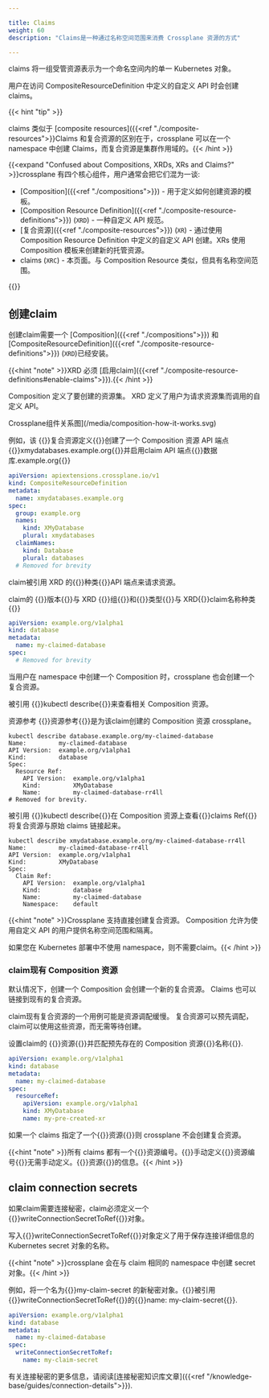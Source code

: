 ```yaml
---

title: Claims
weight: 60
description: "Claims是一种通过名称空间范围来消费 Crossplane 资源的方式"

---
```


claims 将一组受管资源表示为一个命名空间内的单一 Kubernetes 对象。

用户在访问 CompositeResourceDefinition 中定义的自定义 API 时会创建 claims。

{{< hint "tip" >}}

claims 类似于 [composite resources]({{<ref "./composite-resources">}}Claims 和复合资源的区别在于，crossplane 可以在一个 namespace 中创建 Claims，而复合资源是集群作用域的。{{< /hint >}}

{{<expand "Confused about Compositions, XRDs, XRs and Claims?" >}}crossplane 有四个核心组件，用户通常会把它们混为一谈: 

* [Composition]({{<ref "./compositions">}}) - 用于定义如何创建资源的模板。
* [Composition Resource Definition]({{<ref "./composite-resource-definitions">}}) (`XRD`) - 一种自定义 API 规范。
* [复合资源]({{<ref "./composite-resources">}}) (`XR`) - 通过使用 Composition Resource Definition 中定义的自定义 API 创建。XRs 使用 Composition 模板来创建新的托管资源。
* claims (`XRC`) - 本页面。与 Composition Resource 类似，但具有名称空间范围。

{{</expand >}}

## 创建claim

创建claim需要一个 [Composition]({{<ref "./compositions">}}) 和 [CompositeResourceDefinition]({{<ref "./composite-resource-definitions">}}) (`XRD`)已经安装。

{{<hint "note" >}}XRD 必须 [启用claim]({{<ref "./composite-resource-definitions#enable-claims">}}).{{< /hint >}}

Composition 定义了要创建的资源集。 XRD 定义了用户为请求资源集而调用的自定义 API。

Crossplane组件关系图](/media/composition-how-it-works.svg)

例如，该 {{<hover label="xrd1" line="2">}}复合资源定义{{</hover>}}创建了一个 Composition 资源 API 端点{{<hover label="xrd1" line="4">}}xmydatabases.example.org{{</hover>}}并启用claim API 端点{{<hover label="xrd1" line="11">}}数据库.example.org{{</hover>}}

```yaml {label="xrd1",copy-lines="none"}
apiVersion: apiextensions.crossplane.io/v1
kind: CompositeResourceDefinition
metadata: 
  name: xmydatabases.example.org
spec:
  group: example.org
  names:
    kind: XMyDatabase
    plural: xmydatabases
  claimNames:
    kind: Database
    plural: databases
  # Removed for brevity
```

claim被引用 XRD 的{{<hover label="xrd1" line="11">}}种类{{</hover>}}API 端点来请求资源。

claim的 {{<hover label="xrd1" line="1">}}版本{{</hover>}}与 XRD {{<hover label="xrd1" line="6">}}组{{</hover>}}和{{<hover label="claim1" line="2">}}类型{{</hover>}}与 XRD{{<hover label="xrd1" line="11">}}claim名称种类{{</hover>}}

```yaml {label="claim1",copy-lines="none"}
apiVersion: example.org/v1alpha1
kind: database
metadata:
  name: my-claimed-database
spec:
  # Removed for brevity
```

当用户在 namespace 中创建一个 Composition 时，crossplane 也会创建一个复合资源。

被引用 {{<hover label="claimcomp" line="1">}}kubectl describe{{</hover>}}来查看相关 Composition 资源。

资源参考 {{<hover label="claimcomp" line="6">}}资源参考{{</hover>}}是为该claim创建的 Composition 资源 crossplane。

```shell {label="claimcomp",copy-lines="1"}
kubectl describe database.example.org/my-claimed-database
Name:         my-claimed-database
API Version:  example.org/v1alpha1
Kind:         database
Spec:
  Resource Ref:
    API Version:  example.org/v1alpha1
    Kind:         XMyDatabase
    Name:         my-claimed-database-rr4ll
# Removed for brevity.
```

被引用 {{<hover label="getcomp" line="1">}}kubectl describe{{</hover>}}在 Composition 资源上查看{{<hover label="getcomp" line="6">}}claims Ref{{</hover>}}将复合资源与原始 claims 链接起来。

```shell {label="getcomp",copy-lines="1"}
kubectl describe xmydatabase.example.org/my-claimed-database-rr4ll
Name:         my-claimed-database-rr4ll
API Version:  example.org/v1alpha1
Kind:         XMyDatabase
Spec:
  Claim Ref:
    API Version:  example.org/v1alpha1
    Kind:         database
    Name:         my-claimed-database
    Namespace:    default
```

{{<hint "note" >}}Crossplane 支持直接创建复合资源。 Composition 允许为使用自定义 API 的用户提供名称空间范围和隔离。

如果您在 Kubernetes 部署中不使用 namespace，则不需要claim。{{< /hint >}}

### claim现有 Composition 资源

默认情况下，创建一个 Composition 会创建一个新的复合资源。 Claims 也可以链接到现有的复合资源。

claim现有复合资源的一个用例可能是资源调配缓慢。 复合资源可以预先调配，claim可以使用这些资源，而无需等待创建。

设置claim的 {{<hover label="resourceref" line="6">}}资源{{</hover>}}并匹配预先存在的 Composition 资源{{<hover label="resourceref" line="9">}}名称{{</hover>}}.

```yaml {label="resourceref",copy-lines="none"}
apiVersion: example.org/v1alpha1
kind: database
metadata:
  name: my-claimed-database
spec:
  resourceRef:
    apiVersion: example.org/v1alpha1
    kind: XMyDatabase
    name: my-pre-created-xr
```

如果一个 claims 指定了一个{{<hover label="resourceref" line="6">}}资源{{</hover>}}则 crossplane 不会创建复合资源。

{{<hint "note" >}}所有 claims 都有一个{{<hover label="resourceref" line="6">}}资源编号。{{</hover>}}手动定义{{<hover label="resourceref" line="6">}}资源编号{{</hover>}}无需手动定义。{{<hover label="resourceref" line="6">}}资源{{</hover>}}的信息。{{< /hint >}}

## claim connection secrets

如果claim需要连接秘密，claim必须定义一个{{<hover label="claimSec" line="6">}}writeConnectionSecretToRef{{</hover>}}对象。

写入{{<hover label="claimSec" line="6">}}writeConnectionSecretToRef{{</hover>}}对象定义了用于保存连接详细信息的 Kubernetes secret 对象的名称。

{{<hint "note" >}}crossplane 会在与 claim 相同的 namespace 中创建 secret 对象。{{< /hint >}}

例如，将一个名为{{<hover label="claimSec" line="7">}}my-claim-secret 的新秘密对象。{{</hover>}}被引用{{<hover label="claimSec" line="6">}}writeConnectionSecretToRef{{</hover>}}的{{<hover label="claimSec" line="7">}}name: my-claim-secret{{</hover>}}.

```yaml {label="claimSec"}
apiVersion: example.org/v1alpha1
kind: database
metadata:
  name: my-claimed-database
spec:
  writeConnectionSecretToRef:
    name: my-claim-secret
```

有关连接秘密的更多信息，请阅读[连接秘密知识库文章]({{<ref "/knowledge-base/guides/connection-details">}}).
